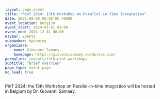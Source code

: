 ```yaml
---
layout: page_event
title: "PinT 2024: 13th Workshop on Parallel-in-Time Integration"
date: 2021-08-08 08:00:00 +0000
event_location: Belgium
event_start: 2024-01-01 00:00
event_end: 2024-12-31 00:00
navbar: Events
subnavbar: Upcoming
organizers:
  - name: Giovanni Samaey 
    homepage: https://giovannisamaey.wordpress.com/
permalink: /events/13th-pint-workshop/
subtitle: "Brief overview"
page_type: event_page
no_lead: true
---
```


PinT 2024: the 13th Workshop on Parallel-in-time Integration will be hosted in Belgium by Dr. Giovanni Samaey.




